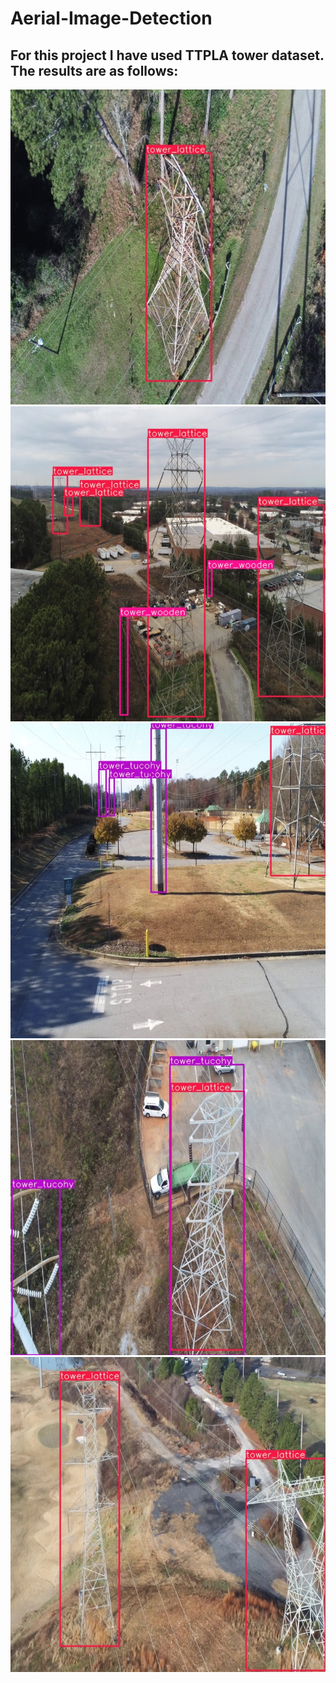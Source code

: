 # Aerial-Image-Detection
## For this project I have used TTPLA tower dataset. The results are as follows:
<img src = "https://raw.githubusercontent.com/yushendye/Aerial-Image-Detection/main/105_4350.jpg"> <br>
<img src = "https://raw.githubusercontent.com/yushendye/Aerial-Image-Detection/main/19_00137.jpg"> <br>
<img src = "https://raw.githubusercontent.com/yushendye/Aerial-Image-Detection/main/25_00029.jpg"> <br>
<img src = "https://raw.githubusercontent.com/yushendye/Aerial-Image-Detection/main/34_1005.jpg "> <br>
<img src = "https://raw.githubusercontent.com/yushendye/Aerial-Image-Detection/main/67_02716.jpg "> <br>

